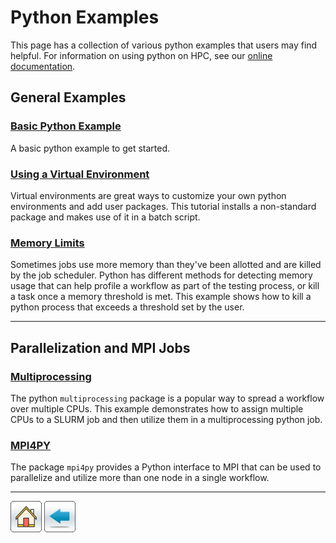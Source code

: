 # Python Examples
This page has a collection of various python examples that users may find helpful. For information on using python on HPC, see our [online documentation](https://public.confluence.arizona.edu/display/UAHPC/Using+and+Installing+Python).

## General Examples

### [Basic Python Example](Basic-Python-Example)
A basic python example to get started. 

### [Using a Virtual Environment](Using-Virtualenv)
Virtual environments are great ways to customize your own python environments and add user packages. This tutorial installs a non-standard package and makes use of it in a batch script. 

### [Memory Limits](Memory-Limits)
Sometimes jobs use more memory than they've been allotted and are killed by the job scheduler. Python has different methods for detecting memory usage that can help profile a workflow as part of the testing process, or kill a task once a memory threshold is met. This example shows how to kill a python process that exceeds a threshold set by the user. 

---------
## Parallelization and MPI Jobs

### [Multiprocessing](Multiprocessing)
The python ```multiprocessing``` package is a popular way to spread a workflow over multiple CPUs. This example demonstrates how to assign multiple CPUs to a SLURM job and then utilize them in a multiprocessing python job. 

### [MPI4PY](MPI4PY)
The package ```mpi4py``` provides a Python interface to MPI that can be used to parallelize and utilize more than one node in a single workflow. 

*****
[![](/Images/home.png)](https://ua-researchcomputing-hpc.github.io/) 
[![](/Images/back.png)](../)
